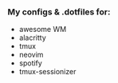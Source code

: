 ### My configs & .dotfiles for:
- awesome WM
- alacritty
- tmux
- neovim
- spotify
- tmux-sessionizer
